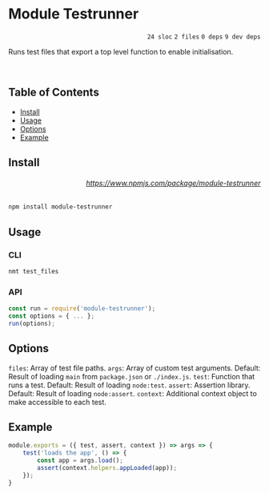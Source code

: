 # Module Testrunner

<p align="right"><code>24 sloc</code>&nbsp;<code>2 files</code>&nbsp;<code>0 deps</code>&nbsp;<code>9 dev deps</code></p>

Runs test files that export a top level function to enable initialisation.

<br />

<!-- START doctoc generated TOC please keep comment here to allow auto update -->
<!-- DON'T EDIT THIS SECTION, INSTEAD RE-RUN doctoc TO UPDATE -->
## Table of Contents

- [Install](#install)
- [Usage](#usage)
- [Options](#options)
- [Example](#example)

<!-- END doctoc generated TOC please keep comment here to allow auto update -->

## Install

###### <p align="right"><a href="https://www.npmjs.com/package/module-testrunner">https://www.npmjs.com/package/module-testrunner</a></p>
```sh
npm install module-testrunner
```

## Usage

### CLI

```js
nmt test_files
```

### API

```js
const run = require('module-testrunner');
const options = { ... };
run(options);
```

## Options

`files`: Array of test file paths.
`args`: Array of custom test arguments. Default: Result of loading `main` from `package.json` or `./index.js`.
`test`: Function that runs a test. Default: Result of loading `node:test`.
`assert`: Assertion library. Default: Result of loading `node:assert`.
`context`: Additional context object to make accessible to each test.

## Example

```js
module.exports = ({ test, assert, context }) => args => {
    test('loads the app', () => {
        const app = args.load();
        assert(context.helpers.appLoaded(app));
    });
}
```
